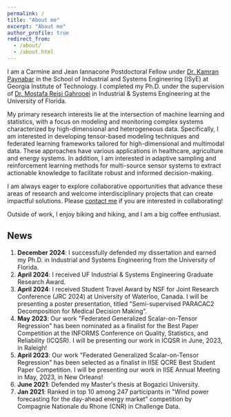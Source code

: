 ```yaml
---
permalink: /
title: "About me"
excerpt: "About me"
author_profile: true
redirect_from: 
  - /about/
  - /about.html
---
```


I am a Carmine and Jean Iannacone Postdoctoral Fellow under [Dr. Kamran Paynabar](https://scholar.google.com/citations?user=CwMCid0AAAAJ&hl=en&oi=ao) in the School of Industrial and Systems Engineering (ISyE) at Georgia Institute of Technology. I completed my Ph.D. under the supervision of [Dr. Mostafa Reisi Gahrooei](https://scholar.google.com/citations?user=GRoULwcAAAAJ&hl=en) in Industrial & Systems Engineering at the University of Florida. 

My primary research interests lie at the intersection of machine learning and statistics, with a focus on modeling and monitoring complex systems characterized by high-dimensional and heterogeneous data. Specifically, I am interested in developing tensor-based modeling techniques and federated learning frameworks tailored for high-dimensional and multimodal data. These approaches have various applications in healthcare, agriculture and energy systems. In addition, I am interested in adaptive sampling and reinforcement learning methods for multi-source sensor systems to extract actionable knowledge to facilitate robust and informed decision-making.

I am always eager to explore collaborative opportunities that advance these areas of research and welcome interdisciplinary projects that can create impactful solutions. Please [contact me](mailto:ekonyar3@gatech.edu) if you are interested in collaborating!

Outside of work, I enjoy biking and hiking, and I am a big coffee enthusiast. 

News
------
1. **December 2024**: I successfully defended my dissertation and earned my Ph.D. in Industrial and Systems Engineering from the University of Florida.
2. **April 2024**: I received UF Industrial & Systems Engineering Graduate Research Award.
3. **April 2024**: I received Student Travel Award by NSF for Joint Research Conference (JRC 2024) at University of Waterloo, Canada. I will be presenting a poster presentation, titled "Semi-supervised PARACAC2 Decomposition for Medical Decision Making".
4. **May 2023**: Our work "Federated Generalized Scalar-on-Tensor Regression" has been nominated as a finalist for the Best Paper Competition at the INFORMS Conference on Quality, Statistics, and Reliability (ICQSR). I will be presenting our work in ICQSR in June, 2023, in Raleigh!
5. **April 2023**: Our work "Federated Generalized Scalar-on-Tensor Regression" has been selected as a finalist in IISE QCRE Best Student Paper Competition. I will be presenting our work in IISE Annual Meeting in May, 2023, in New Orleans!
6. **June 2021**: Defended my Master's thesis at Bogazici University.
7. **Jan 2021**: Ranked in top 10 among 247 participants in "Wind power forecasting for the day-ahead energy market” competition by Compagnie Nationale du Rhone (CNR) in Challenge Data. 
